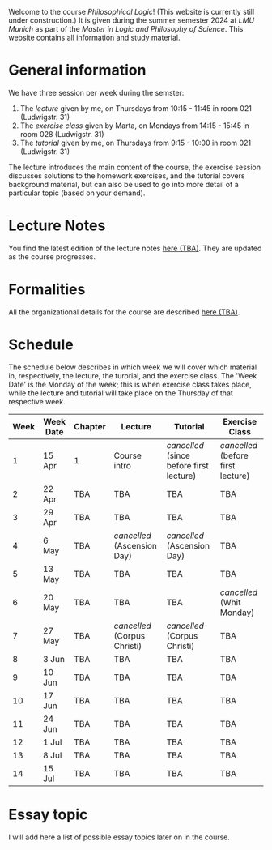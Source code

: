 Welcome to the course _Philosophical Logic_! (This website is currently still under construction.) It is given during the summer semester 2024 at _LMU
Munich_ as part of the _Master in Logic and Philosophy of Science_. This website contains all information and study material.

# General information

We have three session per week during the semster:

1. The _lecture_ given by me, on Thursdays from 10:15 - 11:45 in room 021 (Ludwigstr. 31)
2. The _exercise class_ given by Marta, on Mondays from 14:15 - 15:45 in room 028 (Ludwigstr. 31)
3. The _tutorial_ given by me, on Thursdays from 9:15 - 10:00 in room 021 (Ludwigstr. 31)

The lecture introduces the main content of the course, the exercise session discusses solutions to the homework exercises, and the tutorial covers background material, but can also be used to go into more detail of a particular topic (based on your demand).

# Lecture Notes

You find the latest edition of the lecture notes [here (TBA)](). They are updated as the course progresses. 


# Formalities

All the organizational details for the course are described [here (TBA)]().
 


# Schedule

The schedule below describes in which week we will cover which material in, respectively, the lecture, the turorial, and the exercise class. The 'Week Date' is the Monday of the week; this is when exercise class takes place, while the lecture and tutorial will take place on the Thursday of that respective week. 

Week | Week Date | Chapter | Lecture | Tutorial | Exercise Class
---  | ---                 | ---     | ---     | ---      | --- 
1 | 15 Apr | 1 | Course intro | _cancelled_ (since before first lecture)  | _cancelled_ (before first lecture) 
 2 | 22 Apr  | TBA | TBA | TBA | TBA
 3 | 29 Apr  | TBA | TBA | TBA | TBA
 4 | 6 May   | TBA | _cancelled_ (Ascension Day) | _cancelled_ (Ascension Day) | TBA
 5 | 13 May  | TBA | TBA | TBA | TBA
 6 | 20 May  | TBA | TBA | TBA | _cancelled_ (Whit Monday)
 7 | 27 May  | TBA | _cancelled_ (Corpus Christi) | _cancelled_ (Corpus Christi) | TBA
 8 | 3 Jun  | TBA | TBA | TBA | TBA
 9 | 10 Jun | TBA | TBA | TBA | TBA
10 | 17 Jun | TBA | TBA | TBA | TBA
11 | 24 Jun | TBA | TBA | TBA | TBA
12 | 1 Jul  | TBA | TBA | TBA | TBA
13 | 8 Jul  | TBA | TBA | TBA | TBA
14 | 15 Jul | TBA | TBA | TBA | TBA


# Essay topic

I will add here a list of possible essay topics later on in the course.
